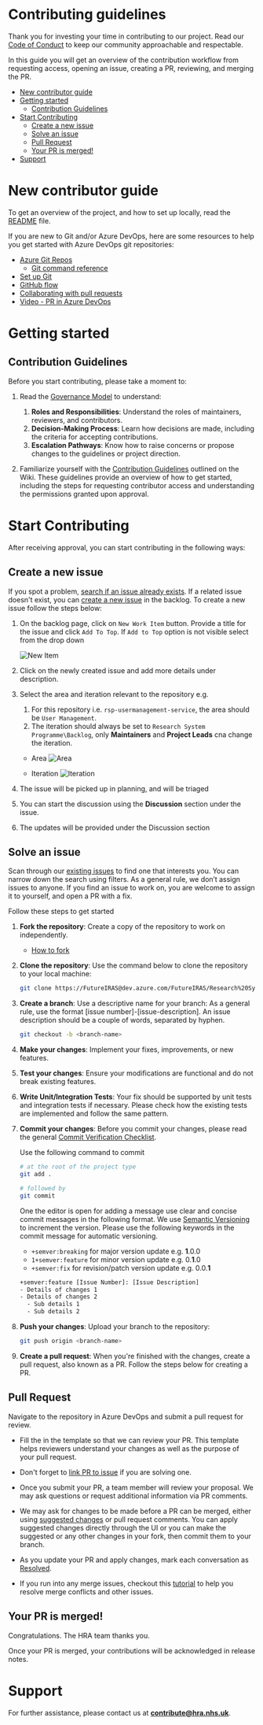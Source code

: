 # Contributing guidelines <!-- omit in toc -->

Thank you for investing your time in contributing to our project. Read our [Code of Conduct](https://dev.azure.com/FutureIRAS/Research%20Systems%20Programme/_wiki/wikis/RSP.wiki/81/Code-of-Conduct) to keep our community approachable and respectable.

In this guide you will get an overview of the contribution workflow from requesting access, opening an issue, creating a PR, reviewing, and merging the PR.

- [New contributor guide](#new-contributor-guide)
- [Getting started](#getting-started)
  - [Contribution Guidelines](#contribution-guidelines)
- [Start Contributing](#start-contributing)
  - [Create a new issue](#create-a-new-issue)
  - [Solve an issue](#solve-an-issue)
  - [Pull Request](#pull-request)
  - [Your PR is merged!](#your-pr-is-merged)
- [Support](#support)

# New contributor guide

To get an overview of the project, and how to set up locally, read the [README](README.md) file.

If you are new to Git and/or Azure DevOps, here are some resources to help you get started with Azure DevOps git repositories:

- [Azure Git Repos](https://learn.microsoft.com/en-us/azure/devops/repos/git/?view=azure-devops)
  - [Git command reference](https://learn.microsoft.com/en-us/azure/devops/repos/git/command-prompt?view=azure-devops)
- [Set up Git](https://learn.microsoft.com/en-us/devops/develop/git/install-and-set-up-git)
- [GitHub flow](https://docs.github.com/en/get-started/using-github/github-flow)
- [Collaborating with pull requests](https://learn.microsoft.com/en-us/azure/devops/repos/git/pull-requests?view=azure-devops&tabs=browser)
- [Video - PR in Azure DevOps](https://learn.microsoft.com/en-us/shows/visual-studio-toolbox/pull-requests-in-azure-devops)

# Getting started

## Contribution Guidelines

Before you start contributing, please take a moment to:

1. Read the [Governance Model](https://dev.azure.com/FutureIRAS/Research%20Systems%20Programme/_wiki/wikis/RSP.wiki/88/Governance-Model) to understand:
   1. **Roles and Responsibilities**: Understand the roles of maintainers, reviewers, and contributors.
   2. **Decision-Making Process**: Learn how decisions are made, including the criteria for accepting contributions.
   3. **Escalation Pathways**: Know how to raise concerns or propose changes to the guidelines or project direction.

2. Familiarize yourself with the [Contribution Guidelines](https://dev.azure.com/FutureIRAS/Research%20Systems%20Programme/_wiki/wikis/RSP.wiki/83/Contribution-Guidelines) outlined on the Wiki. These guidelines provide an overview of how to get started, including the steps for requesting contributor access and understanding the permissions granted upon approval.

# Start Contributing

After receiving approval, you can start contributing in the following ways:

## Create a new issue

If you spot a problem, [search if an issue already exists](https://dev.azure.com/FutureIRAS/Research%20Systems%20Programme/_backlogs/backlog/Open%20Source%20Contributors%20Team/Issues). If a related issue doesn't exist, you can [create a new issue](https://dev.azure.com/FutureIRAS/Research%20Systems%20Programme/_backlogs/backlog/Open%20Source%20Contributors%20Team/Issues) in the backlog. To create a new issue follow the steps below:

1. On the backlog page, click on `New Work Item` button. Provide a title for the issue and click `Add To Top`. If `Add to Top` option is not visible select from the drop down

    ![New Item](./images/new-item.png)

2. Click on the newly created issue and add more details under description.
3. Select the area and iteration relevant to the repository e.g.
   1. For this repository i.e. `rsp-usermanagement-service`, the area should be `User Management`.
   2. The iteration should always be set to `Research System Programme\Backlog`, only **Maintainers** and **Project Leads** cna change the iteration.

    - Area ![Area](./images/issue-area.png)

    - Iteration ![Iteration](./images/issue-iteration.png)

4. The issue will be picked up in planning, and will be triaged
5. You can start the discussion using the **Discussion** section under the issue.
6. The updates will be provided under the Discussion section

## Solve an issue

Scan through our [existing issues](https://dev.azure.com/FutureIRAS/Research%20Systems%20Programme/_backlogs/backlog/Open%20Source%20Contributors%20Team/Issues) to find one that interests you. You can narrow down the search using filters. As a general rule, we don’t assign issues to anyone. If you find an issue to work on, you are welcome to assign it to yourself, and open a PR with a fix.

Follow these steps to get started

1. **Fork the repository**: Create a copy of the repository to work on independently.
   
   - [How to fork](https://learn.microsoft.com/en-us/azure/devops/repos/git/forks?view=azure-devops&tabs=visual-studio#create-a-fork)
 
2. **Clone the repository**: Use the command below to clone the repository to your local machine:

   ```bash
   git clone https://FutureIRAS@dev.azure.com/FutureIRAS/Research%20Systems%20Programme/_git/rsp-usermanagement-service
   ```

3. **Create a branch**: Use a descriptive name for your branch: As a general rule, use the format [issue number]-[issue-description]. An issue description should be a couple of words, separated by hyphen.

   ```bash
   git checkout -b <branch-name>
   ```

4. **Make your changes**: Implement your fixes, improvements, or new features.

5. **Test your changes**: Ensure your modifications are functional and do not break existing features.

6. **Write Unit/Integration Tests**: Your fix should be supported by unit tests and integration tests if necessary. Please check how the existing tests are implemented and follow the same pattern.

7. **Commit your changes**: Before you commit your changes, please read the general [Commit Verification Checklist](https://dev.azure.com/FutureIRAS/Research%20Systems%20Programme/_wiki/wikis/RSP.wiki/86/Commit-Verification-Checklist).
   
   Use the following command to commit
   
   ```bash
   # at the root of the project type
   git add .
   
   # followed by
   git commit
   ```
    One the editor is open for adding a message use clear and concise commit messages in the following format. We use [Semantic Versioning](https://semver.org/#semantic-versioning-200) to increment the version. Please use the following keywords in the commit message for automatic versioning. 

    - `+semver:breaking` for major version update e.g. **1**.0.0
    - `1+semver:feature` for minor version update e.g. 0.**1**.0
    - `+semver:fix` for revision/patch version update e.g. 0.0.**1**

    ```bash
    +semver:feature [Issue Number]: [Issue Description]
    - Details of changes 1
    - Details of changes 2
      - Sub details 1
      - Sub details 2
    ```
8.  **Push your changes**: Upload your branch to the repository:

      ```bash
      git push origin <branch-name>
      ```
9.  **Create a pull request**: When you're finished with the changes, create a pull request, also known as a PR. Follow the steps below for creating a PR.

## Pull Request

Navigate to the repository in Azure DevOps and submit a pull request for review.

- Fill the in the template so that we can review your PR. This template helps reviewers understand your changes as well as the purpose of your pull request.

- Don't forget to [link PR to issue](https://learn.microsoft.com/en-us/azure/devops/boards/backlogs/add-link?view=azure-devops#link-work-items-to-pull-requests) if you are solving one.

- Once you submit your PR, a team member will review your proposal. We may ask questions or request additional information via PR comments.

- We may ask for changes to be made before a PR can be merged, either using [suggested changes](https://devblogs.microsoft.com/devops/introducing-the-new-pull-request-experience-for-azure-repos/) or pull request comments. You can apply suggested changes directly through the UI or you can make the suggested or any other changes in your fork, then commit them to your branch.
- As you update your PR and apply changes, mark each conversation as [Resolved](https://learn.microsoft.com/en-us/azure/devops/repos/git/review-pull-requests?view=azure-devops&tabs=browser#reply-to-comments).
- If you run into any merge issues, checkout this [tutorial](https://learn.microsoft.com/en-us/azure/devops/repos/git/merging?view=azure-devops&tabs=visual-studio-2022&preserve-view=true) to help you resolve merge conflicts and other issues.

## Your PR is merged!

Congratulations. The HRA team thanks you.

Once your PR is merged, your contributions will be acknowledged in release notes.

# Support

For further assistance, please contact us at **[contribute@hra.nhs.uk](mailto:contribute@hra.nhs.uk)**.